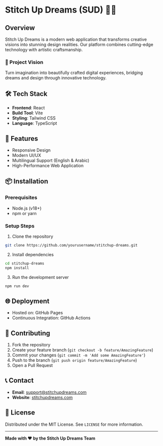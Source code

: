 # Stitch Up Dreams (SUD) 🧵✨

## Overview
Stitch Up Dreams is a modern web application that transforms creative visions into stunning design realities. Our platform combines cutting-edge technology with artistic craftsmanship.

### 🌟 Project Vision
Turn imagination into beautifully crafted digital experiences, bridging dreams and design through innovative technology.

## 🛠 Tech Stack
- **Frontend**: React
- **Build Tool**: Vite
- **Styling**: Tailwind CSS
- **Language**: TypeScript

## 🚀 Features
- Responsive Design
- Modern UI/UX
- Multilingual Support (English & Arabic)
- High-Performance Web Application

## 📦 Installation

### Prerequisites
- Node.js (v18+)
- npm or yarn

### Setup Steps
1. Clone the repository
```bash
git clone https://github.com/yourusername/stitchup-dreams.git
```

2. Install dependencies
```bash
cd stitchup-dreams
npm install
```

3. Run the development server
```bash
npm run dev
```

## 🌐 Deployment
- Hosted on: GitHub Pages
- Continuous Integration: GitHub Actions

## 🤝 Contributing
1. Fork the repository
2. Create your feature branch (`git checkout -b feature/AmazingFeature`)
3. Commit your changes (`git commit -m 'Add some AmazingFeature'`)
4. Push to the branch (`git push origin feature/AmazingFeature`)
5. Open a Pull Request

## 📞 Contact
- **Email**: support@stitchupdreams.com
- **Website**: [stitchupdreams.com](https://www.stitchupdreams.vip)

## 📄 License
Distributed under the MIT License. See `LICENSE` for more information.

---

**Made with ❤️ by the Stitch Up Dreams Team**
